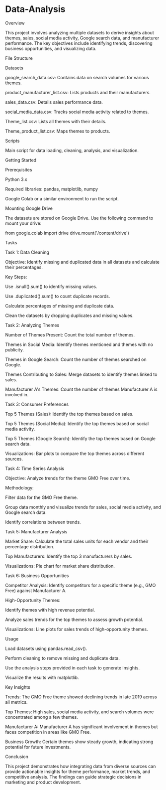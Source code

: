 # Data-Analysis
Overview

This project involves analyzing multiple datasets to derive insights about themes, sales, social media activity, Google search data, and manufacturer performance. The key objectives include identifying trends, discovering business opportunities, and visualizing data.

File Structure

Datasets

google_search_data.csv: Contains data on search volumes for various themes.

product_manufacturer_list.csv: Lists products and their manufacturers.

sales_data.csv: Details sales performance data.

social_media_data.csv: Tracks social media activity related to themes.

Theme_list.csv: Lists all themes with their details.

Theme_product_list.csv: Maps themes to products.

Scripts

Main script for data loading, cleaning, analysis, and visualization.

Getting Started

Prerequisites

Python 3.x

Required libraries: pandas, matplotlib, numpy

Google Colab or a similar environment to run the script.

Mounting Google Drive

The datasets are stored on Google Drive. Use the following command to mount your drive:

from google.colab import drive
drive.mount('/content/drive')

Tasks

Task 1: Data Cleaning

Objective: Identify missing and duplicated data in all datasets and calculate their percentages.

Key Steps:

Use .isnull().sum() to identify missing values.

Use .duplicated().sum() to count duplicate records.

Calculate percentages of missing and duplicate data.

Clean the datasets by dropping duplicates and missing values.

Task 2: Analyzing Themes

Number of Themes Present: Count the total number of themes.

Themes in Social Media: Identify themes mentioned and themes with no publicity.

Themes in Google Search: Count the number of themes searched on Google.

Themes Contributing to Sales: Merge datasets to identify themes linked to sales.

Manufacturer A's Themes: Count the number of themes Manufacturer A is involved in.

Task 3: Consumer Preferences

Top 5 Themes (Sales): Identify the top themes based on sales.

Top 5 Themes (Social Media): Identify the top themes based on social media activity.

Top 5 Themes (Google Search): Identify the top themes based on Google search data.

Visualizations: Bar plots to compare the top themes across different sources.

Task 4: Time Series Analysis

Objective: Analyze trends for the theme GMO Free over time.

Methodology:

Filter data for the GMO Free theme.

Group data monthly and visualize trends for sales, social media activity, and Google search data.

Identify correlations between trends.

Task 5: Manufacturer Analysis

Market Share: Calculate the total sales units for each vendor and their percentage distribution.

Top Manufacturers: Identify the top 3 manufacturers by sales.

Visualizations: Pie chart for market share distribution.

Task 6: Business Opportunities

Competitor Analysis: Identify competitors for a specific theme (e.g., GMO Free) against Manufacturer A.

High-Opportunity Themes:

Identify themes with high revenue potential.

Analyze sales trends for the top themes to assess growth potential.

Visualizations: Line plots for sales trends of high-opportunity themes.

Usage

Load datasets using pandas.read_csv().

Perform cleaning to remove missing and duplicate data.

Use the analysis steps provided in each task to generate insights.

Visualize the results with matplotlib.

Key Insights

Trends: The GMO Free theme showed declining trends in late 2019 across all metrics.

Top Themes: High sales, social media activity, and search volumes were concentrated among a few themes.

Manufacturer A: Manufacturer A has significant involvement in themes but faces competition in areas like GMO Free.

Business Growth: Certain themes show steady growth, indicating strong potential for future investments.

Conclusion

This project demonstrates how integrating data from diverse sources can provide actionable insights for theme performance, market trends, and competitive analysis. The findings can guide strategic decisions in marketing and product development.
